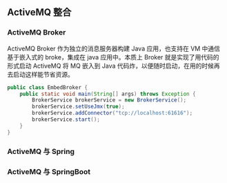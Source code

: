 ## ActiveMQ 整合

### ActiveMQ Broker

ActiveMQ Broker 作为独立的消息服务器构建 Java 应用，也支持在 VM 中通信基于嵌入式的 broke，集成在 java 应用中。本质上 Broker 就是实现了用代码的形式启动 ActiveMQ 将 MQ 嵌入到 Java 代码炸，以便随时启动，在用的时候再去启动这样能节省资源。

```java
public class EmbedBroker {
    public static void main(String[] args) throws Exception {
        BrokerService brokerService = new BrokerService();
        brokerService.setUseJmx(true);
        brokerService.addConnector("tcp://localhost:61616");
        brokerService.start();
    }
}
```



### ActiveMQ 与 Spring



### ActiveMQ 与 SpringBoot





